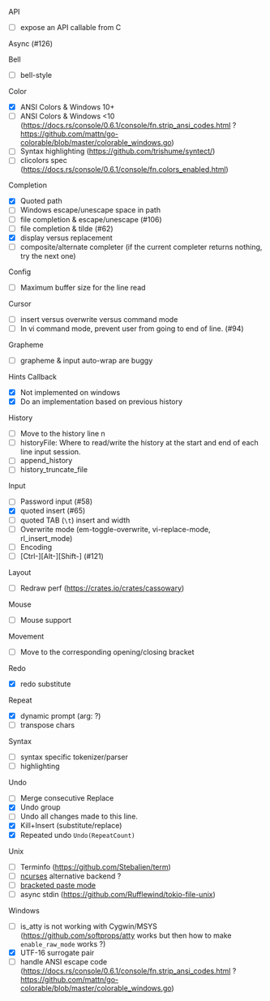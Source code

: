 API
- [ ] expose an API callable from C

Async (#126)

Bell
- [ ] bell-style

Color
- [X] ANSI Colors & Windows 10+
- [ ] ANSI Colors & Windows <10 (https://docs.rs/console/0.6.1/console/fn.strip_ansi_codes.html ? https://github.com/mattn/go-colorable/blob/master/colorable_windows.go)
- [ ] Syntax highlighting (https://github.com/trishume/syntect/)
- [ ] clicolors spec (https://docs.rs/console/0.6.1/console/fn.colors_enabled.html)

Completion
- [X] Quoted path
- [ ] Windows escape/unescape space in path
- [ ] file completion & escape/unescape (#106)
- [ ] file completion & tilde (#62)
- [X] display versus replacement
- [ ] composite/alternate completer (if the current completer returns nothing, try the next one)

Config
- [ ] Maximum buffer size for the line read

Cursor
- [ ] insert versus overwrite versus command mode
- [ ] In vi command mode, prevent user from going to end of line. (#94)

Grapheme
- [ ] grapheme & input auto-wrap are buggy

Hints Callback
- [X] Not implemented on windows
- [X] Do an implementation based on previous history

History
- [ ] Move to the history line n
- [ ] historyFile: Where to read/write the history at the start and end of
each line input session.
- [ ] append_history
- [ ] history_truncate_file

Input
- [ ] Password input (#58)
- [X] quoted insert (#65)
- [ ] quoted TAB (`\t`) insert and width
- [ ] Overwrite mode (em-toggle-overwrite, vi-replace-mode, rl_insert_mode)
- [ ] Encoding
- [ ] [Ctrl-][Alt-][Shift-]<Key> (#121)

Layout
- [ ] Redraw perf (https://crates.io/crates/cassowary)

Mouse
- [ ] Mouse support

Movement
- [ ] Move to the corresponding opening/closing bracket

Redo
- [X] redo substitute

Repeat
- [X] dynamic prompt (arg: ?)
- [ ] transpose chars

Syntax
- [ ] syntax specific tokenizer/parser
- [ ] highlighting

Undo
- [ ] Merge consecutive Replace
- [X] Undo group
- [ ] Undo all changes made to this line.
- [X] Kill+Insert (substitute/replace)
- [X] Repeated undo `Undo(RepeatCount)`

Unix
- [ ] Terminfo (https://github.com/Stebalien/term)
- [ ] [ncurses](https://crates.io/crates/ncurses) alternative backend ?
- [ ] [bracketed paste mode](https://cirw.in/blog/bracketed-paste)
- [ ] async stdin (https://github.com/Rufflewind/tokio-file-unix)

Windows
- [ ] is_atty is not working with Cygwin/MSYS (https://github.com/softprops/atty works but then how to make `enable_raw_mode` works ?)
- [X] UTF-16 surrogate pair
- [ ] handle ANSI escape code (https://docs.rs/console/0.6.1/console/fn.strip_ansi_codes.html ? https://github.com/mattn/go-colorable/blob/master/colorable_windows.go)
